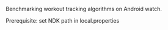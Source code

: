 Benchmarking workout tracking algorithms on Android watch.

Prerequisite: set NDK path in local.properties